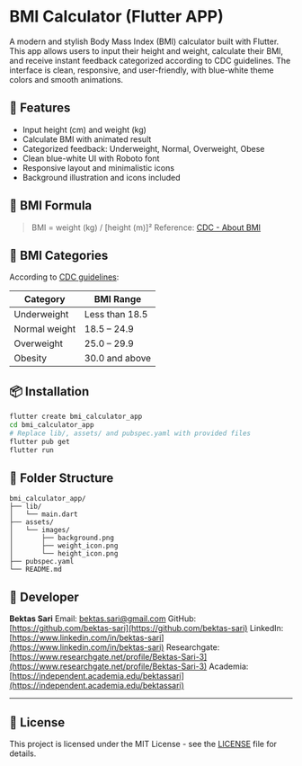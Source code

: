 # BMI Calculator (Flutter APP)

A modern and stylish Body Mass Index (BMI) calculator built with Flutter. 
This app allows users to input their height and weight, calculate their BMI, and receive instant feedback categorized according to CDC guidelines. 
The interface is clean, responsive, and user-friendly, with blue-white theme colors and smooth animations.

## 🚀 Features

* Input height (cm) and weight (kg)
* Calculate BMI with animated result
* Categorized feedback: Underweight, Normal, Overweight, Obese
* Clean blue-white UI with Roboto font
* Responsive layout and minimalistic icons
* Background illustration and icons included

## 📐 BMI Formula

> BMI = weight (kg) / \[height (m)]²
> Reference: [CDC - About BMI](https://www.cdc.gov/bmi/about/index.html)

## 🧮 BMI Categories

According to [CDC guidelines](https://www.cdc.gov/bmi/adult-calculator/bmi-categories.html):

| Category      | BMI Range      |
| ------------- | -------------- |
| Underweight   | Less than 18.5 |
| Normal weight | 18.5 – 24.9    |
| Overweight    | 25.0 – 29.9    |
| Obesity       | 30.0 and above |

## 📦 Installation

```bash
flutter create bmi_calculator_app
cd bmi_calculator_app
# Replace lib/, assets/ and pubspec.yaml with provided files
flutter pub get
flutter run
```

## 📁 Folder Structure

```
bmi_calculator_app/
├── lib/
│   └── main.dart
├── assets/
│   └── images/
│       ├── background.png
│       ├── weight_icon.png
│       └── height_icon.png
├── pubspec.yaml
└── README.md
```

## 👤 Developer

**Bektas Sari**
Email: [bektas.sari@gmail.com](mailto:bektas.sari@gmail.com)
GitHub: [https://github.com/bektas-sari](https://github.com/bektas-sari)
LinkedIn: [https://www.linkedin.com/in/bektas-sari](https://www.linkedin.com/in/bektas-sari)
Researchgate: [https://www.researchgate.net/profile/Bektas-Sari-3](https://www.researchgate.net/profile/Bektas-Sari-3)
Academia: [https://independent.academia.edu/bektassari](https://independent.academia.edu/bektassari)

---

## 📝 License

This project is licensed under the MIT License - see the [LICENSE](LICENSE) file for details.
